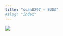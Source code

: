 ```yaml
---
title: "scan0297 – SUDA"
#slug: "index"
---
```


[![](/wp-content/2015/05/scan0297-300x214.jpg)](/wp-content/2015/05/scan0297.jpg)